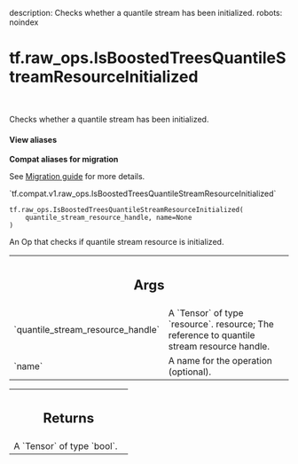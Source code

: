 description: Checks whether a quantile stream has been initialized.
robots: noindex

# tf.raw_ops.IsBoostedTreesQuantileStreamResourceInitialized

<!-- Insert buttons and diff -->

<table class="tfo-notebook-buttons tfo-api nocontent" align="left">

</table>



Checks whether a quantile stream has been initialized.

<section class="expandable">
  <h4 class="showalways">View aliases</h4>
  <p>
<b>Compat aliases for migration</b>
<p>See
<a href="https://www.tensorflow.org/guide/migrate">Migration guide</a> for
more details.</p>
<p>`tf.compat.v1.raw_ops.IsBoostedTreesQuantileStreamResourceInitialized`</p>
</p>
</section>

<pre class="devsite-click-to-copy prettyprint lang-py tfo-signature-link">
<code>tf.raw_ops.IsBoostedTreesQuantileStreamResourceInitialized(
    quantile_stream_resource_handle, name=None
)
</code></pre>



<!-- Placeholder for "Used in" -->

An Op that checks if quantile stream resource is initialized.

<!-- Tabular view -->
 <table class="responsive fixed orange">
<colgroup><col width="214px"><col></colgroup>
<tr><th colspan="2"><h2 class="add-link">Args</h2></th></tr>

<tr>
<td>
`quantile_stream_resource_handle`
</td>
<td>
A `Tensor` of type `resource`.
resource; The reference to quantile stream resource handle.
</td>
</tr><tr>
<td>
`name`
</td>
<td>
A name for the operation (optional).
</td>
</tr>
</table>



<!-- Tabular view -->
 <table class="responsive fixed orange">
<colgroup><col width="214px"><col></colgroup>
<tr><th colspan="2"><h2 class="add-link">Returns</h2></th></tr>
<tr class="alt">
<td colspan="2">
A `Tensor` of type `bool`.
</td>
</tr>

</table>

